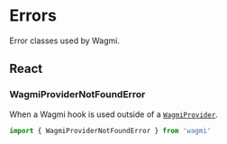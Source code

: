 <script setup>
const docsPath = "react"
const packageName = 'wagmi'
</script>

# Errors

Error classes used by Wagmi.

<!--@include: @shared/errors.md-->

## React

### WagmiProviderNotFoundError

When a Wagmi hook is used outside of a [`WagmiProvider`](/react/WagmiProvider).

```ts
import { WagmiProviderNotFoundError } from 'wagmi'
```